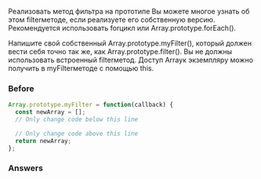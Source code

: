 Реализовать метод фильтра на прототипе
Вы можете многое узнать об этом filterметоде, если реализуете его собственную версию. Рекомендуется использовать forцикл или Array.prototype.forEach().

Напишите свой собственный Array.prototype.myFilter(), который должен вести себя точно так же, как Array.prototype.filter(). Вы не должны использовать встроенный filterметод. Доступ Arrayк экземпляру можно получить в myFilterметоде с помощью this.
### Before
```javascript
Array.prototype.myFilter = function(callback) {
  const newArray = [];
  // Only change code below this line

  // Only change code above this line
  return newArray;
};
```
### Answers
```javascript

```
